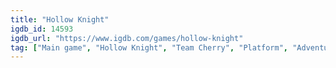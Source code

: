 ```yaml
---
title: "Hollow Knight"
igdb_id: 14593
igdb_url: "https://www.igdb.com/games/hollow-knight"
tag: ["Main game", "Hollow Knight", "Team Cherry", "Platform", "Adventure", "Indie", "Single player", "Side view", "Action", "Fantasy"]
---
```


